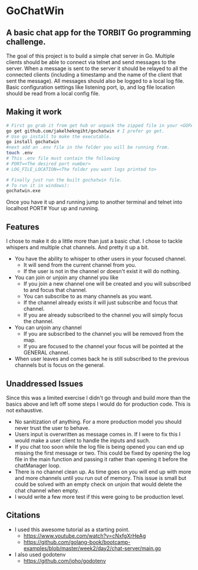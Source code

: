 # GoChatWin

## A basic chat app for the TORBIT Go programming challenge.

The goal of this project is to build a simple chat server in Go.
Multiple clients should be able to connect via telnet and send
messages to the server. When a message is sent to the server it
should be relayed to all the connected clients (including a
timestamp and the name of the client that sent the message). All
messages should also be logged to a local log file. Basic
configuration settings like listening port, ip, and log file location
should be read from a local config file.

## Making it work
``` bash
# First go grab it from get hub or unpack the zipped file in your <GOPATH>/src folder.
go get github.com/jakelhekngiht/gochatwin # I prefer go get.
# Use go install to make the executable.
go install gochatwin
#next add an .env file in the folder you will be running from.
touch .env
# This .env file must contain the following
# PORT=<The desired port number>
# LOG_FILE_LOCATION=<The folder you want logs printed to>

# Finally just run the built gochatwin file.
# To run it in windows):
gochatwin.exe
```

Once you have it up and running jump to another terminal and telnet into localhost PORT#
Your up and running.

## Features
I chose to make it do a little more than just a basic chat. I chose to tackle whispers and multiple chat channels. And pretty it up a bit. 

* You have the ability to whisper to other users in your focused channel.
    * It will send from the current channel from you.
    * If the user is not in the channel or doesn't exist it will do nothing.
* You can join or unjoin any channel you like
    * If you join a new channel one will be created and you will subscribed to and focus that channel.
    * You can subscribe to as many channels as you want.
    * If the channel already exists it will just subscribe and focus that channel.
    * If you are already subscribed to the channel you will simply focus the channel.
* You can unjoin any channel
    * If you are subscribed to the channel you will be removed from the map.
    * If you are focused to the channel your focus will be pointed at the GENERAL channel.
* When user leaves and comes back he is still subscribed to the previous channels but is focus on the general.

## Unaddressed Issues
Since this was a limited exercise I didn't go through and build more than the basics above and left off some steps I would do for production code. This is not exhaustive.

* No sanitization of anything. For a more production model you should never trust the user to behave.
* Users input is overwritten as message comes in. If I were to fix this I would make a user client to handle the inputs and such.
* If you chat too soon while the log file is being opened you can end up missing the first message or two. This could be fixed by opening the log file in the main function and passing it rather than opening it before the chatManager loop.
* There is no channel clean up. As time goes on you will end up with more and more channels until you run out of memory. This issue is small but could be solved with an empty check on unjoin that would delete the chat channel when empty.
* I would write a few more test if this were going to be production level.

## Citations
* I used this awesome tutorial as a starting point. 
    * https://www.youtube.com/watch?v=cNxfgXrHeAg
    * https://github.com/golang-book/bootcamp-examples/blob/master/week2/day2/chat-server/main.go
* I also used godotenv
    * https://github.com/joho/godotenv